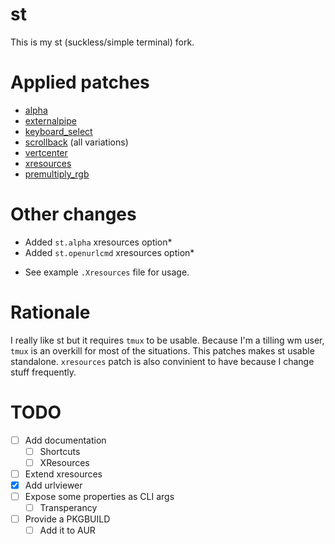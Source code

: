 # st
This is my st (suckless/simple terminal) fork.

# Applied patches
- [alpha](https://st.suckless.org/patches/alpha/)
- [externalpipe](https://st.suckless.org/patches/externalpipe/)
- [keyboard_select](https://st.suckless.org/patches/keyboard_select/)
- [scrollback](https://st.suckless.org/patches/scrollback/) (all variations)
- [vertcenter](https://st.suckless.org/patches/vertcenter/)
- [xresources](https://st.suckless.org/patches/xresources/)
- [premultiply_rgb](https://github.com/gnotclub/xst/pull/42)

# Other changes
- Added `st.alpha` xresources option*
- Added `st.openurlcmd` xresources option*

* See example `.Xresources` file for usage.

# Rationale
I really like st but it requires `tmux` to be usable. Because I'm a tilling wm
user, `tmux` is an overkill for most of the situations. This patches makes st
usable standalone. `xresources` patch is also convinient to have because I
change stuff frequently.

# TODO
- [ ] Add documentation
    - [ ] Shortcuts
    - [ ] XResources
- [ ] Extend xresources
- [X] Add urlviewer
- [ ] Expose some properties as CLI args
    - [ ] Transperancy
- [ ] Provide a PKGBUILD
    - [ ] Add it to AUR
